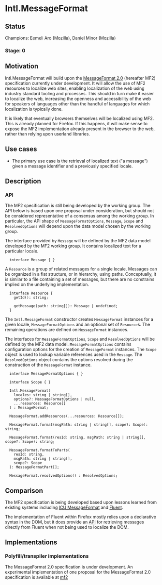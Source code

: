 # Intl.MessageFormat

## Status

Champions: Eemeli Aro (Mozilla), Daniel Minor (Mozilla)

### Stage: 0

## Motivation

Intl.MessageFormat will build upon the [MessageFormat 2.0](https://github.com/unicode-org/message-format-wg/) (hereafter MF2)
specification currently under development. It will allow the use of MF2 resources
to localize web sites, enabling localization of the web using industry standard tooling and
processes. This should in turn make it easier to localize the web, increasing the openness
and accessibility of the web for speakers of languages other than the handful of languages for
which localization is typically done.

It is likely that eventually browsers themselves will be localized using MF2. This is already
planned for Firefox. If this happens, it will make sense to expose the MF2 implementation
already present in the browser to the web, rather than relying upon userland libraries.

## Use cases

* The primary use case is the retrieval of localized text ("a message") given a message
identifier and a previously specified locale.

## Description

### API

The MF2 specification is still being developed by the working group. The API below is based
upon one proposal under consideration, but should not be considered representative of a
consensus among the working group. In particular, the API shape of `MessageFormatOptions`,
`Message`, `Scope` and `ResolvedOptions` will depend upon the data model chosen by the
working group.

The interface provided by `Message` will be defined by the MF2 data model developed by
the MF2 working group. It contains localized text for a particular locale.

```
  interface Message { }
```

A `Resource` is a group of related messages for a single locale. Messages can be organized
in a flat structure, or in hierarchy, using paths. Conceptually, it is similar to a file
containing a set of messages, but there are no constrains implied on the underlying
implementation.

```
  interface Resource {
    getId(): string;

    getMessage(path: string[]): Message | undefined;
  }
```

The `Intl.MessageFormat` constructor creates `MessageFormat` instances for a given locale,
`MessageFormatOptions` and an optional set of `Resource`s. The remaining operations are
defined on `MessageFormat` instances.

The interfaces for `MessageFormatOptions`, `Scope` and `ResolvedOptions` will be defined
by the MF2 data model. `MessageFormatOptions` contains configuration options for the
creation of `MessageFormat` instances. The `Scope` object is used to lookup variable
references used in the `Message`. The `ResolvedOptions` object contains the options
resolved during the construction of the `MessageFormat` instance.

```
  interface MessageFormatOptions { }

  interface Scope { }

  Intl.MessageFormat(
    locales: string | string[],
    options?: MessageFormatOptions | null,
    ...resources: Resource[]
  ) : MessageFormat;

  MessageFormat.addResources(...resources: Resource[]);

  MessageFormat.format(msgPath: string | string[], scope?: Scope): string;

  MessageFormat.format(resId: string, msgPath: string | string[], scope?: Scope): string;

  MessageFormat.formatToParts(
    resId: string,
    msgPath: string | string[],
    scope?: Scope
  ): MessageFormatPart[];

  MessageFormat.resolvedOptions() : ResolvedOptions;
```

## Comparison

The MF2 specification is being developed based upon lessons learned from existing
systems including
[ICU MessageFormat](https://unicode-org.github.io/icu/userguide/format_parse/messages/) and [Fluent](https://projectfluent.org/).

The implementation of Fluent within Firefox mostly relies upon a declarative syntax in the
DOM, but it does provide an [API](https://firefox-source-docs.mozilla.org/l10n/fluent/tutorial.html#non-markup-localization)
for retrieving messages directly from Fluent when not being used to localize the DOM.

## Implementations

### Polyfill/transpiler implementations

The MessageFormat 2.0 specification is under development. An experimental implementation of one
proposal for the MessageFormat 2.0 specification is available at
[mf2](https://github.com/messageformat/messageformat/tree/mf2/packages/messageformat)
